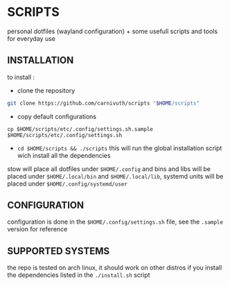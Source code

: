 # SCRIPTS

personal dotfiles (wayland configuration) + some usefull scripts and tools for everyday use

## INSTALLATION

to install :

- clone the repository

```bash
git clone https://github.com/carnivuth/scripts "$HOME/scripts"
```

- copy default configurations

```
cp $HOME/scripts/etc/.config/settings.sh.sample $HOME/scripts/etc/.config/settings.sh
```

- `cd $HOME/scripts && ./scripts` this will run the global installation script wich install all the dependencies

stow will place all dotfiles under `$HOME/.config` and bins and libs will be placed under `$HOME/.local/bin` and `$HOME/.local/lib`, systemd units will be placed under `$HOME/.config/systemd/user`

## CONFIGURATION

configuration is done in the `$HOME/.config/settings.sh` file, see the `.sample` version for reference

## SUPPORTED SYSTEMS

the repo is tested on arch linux, it should work on other distros if you install the dependencies listed in the `./install.sh` script
